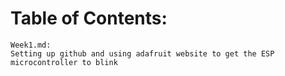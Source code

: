 # Table of Contents:
	Week1.md: 
	Setting up github and using adafruit website to get the ESP microcontroller to blink
	